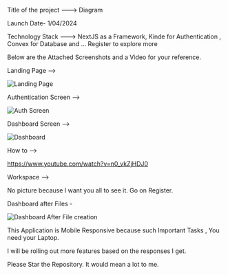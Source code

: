 Title of the project ---> Diagram

Launch Date- 1/04/2024

Technology Stack ---> NextJS as a Framework, Kinde for Authentication , Convex for Database and ... Register to explore more

Below are the Attached Screenshots and a Video for your reference.

Landing Page -->

![Landing Page](https://github.com/Adnaanlegend/diagram/assets/92253624/bbd139c5-f39a-48d9-ace3-31830acf44b2)

Authentication Screen -->

![Auth Screen](https://github.com/Adnaanlegend/diagram/assets/92253624/aa8fd3db-2738-4f2a-bf4e-0ddc82aac507)

Dashboard Screen --> 

![Dashboard ](https://github.com/Adnaanlegend/diagram/assets/92253624/b446c9ab-6ef9-4265-b91a-70510df951b9)

How to --> 
 
https://www.youtube.com/watch?v=n0_vkZjHDJ0

Workspace --> 

No picture because I want you all to see it. Go on Register.

Dashboard after Files - 

![Dashboard After File creation](https://github.com/Adnaanlegend/diagram/assets/92253624/d5f4e8a0-6d84-49a1-80cc-acecf3467da1)

This Application is Mobile Responsive because such Important Tasks , You need your Laptop. 

I will be rolling out more features based on the responses I get.

Please Star the Repository. It would mean a lot to me. 
